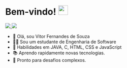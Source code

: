 <h1> Bem-vindo! <img src="https://raw.githubusercontent.com/MartinHeinz/MartinHeinz/master/wave.gif" width="30px"> </h1>
<p align='center'>
</p>

<a href="https://https://www.linkedin.com/in/vitor-fernandes-b6891123a/" target="_blank">
  <img src="https://img.shields.io/badge/-LinkedIn-%230077B5?style=flat&logo=linkedin&logoColor=white" target="_blank">  
</a>  
<a href="vifersouza@gmail.com?subject=Olá!">
  <img src="https://img.shields.io/badge/Gmail-D14836?style=flat&logo=gmail&logoColor=white" target="_blank">
</a>

- 👋 Olá, sou Vitor Fernandes de Souza
- 👨‍💻 Sou um estudante de Engenharia de Software
- 🔗 Habilidades em JAVA, C, HTML, CSS e JavaScript
- 📚 Aprendo rapidamente novas tecnologias.
- 🤝 Pronto para desafios complexos.
